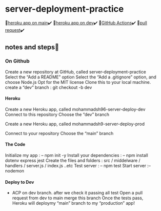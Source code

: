 # server-deployment-practice
🔗[heroku app on main](https://mohammadsh9-server-deploy-prod.herokuapp.com/)✔️
🔗[heroku app on dev](https://mohammadsh96-server-deploy-dev.herokuapp.com/)✔️
🔗[GitHub Actions](https://github.com/mohammadsh96/server-deployment-practice/actions)✔️
🔗[pull request](https://github.com/mohammadsh96/server-deployment-practice/pull/2)✔️

## notes and steps📝

### On Github

Create a new repository at GitHub, called server-deployment-practice
Select the “Add a README” option
Select the “Add a .gitignore” option, and choose Node.js
Opt for the MIT license
Clone this to your local machine.
create a “dev” branch : git checkout -b dev

#### Heroku

Create a new Heroku app, called mohammadsh96-server-deploy-dev
Connect to this repository
Choose the “dev” branch

Create a new Heroku app, called mohammadsh9-server-deploy-prod

Connect to your repository
Choose the “main” branch

#### The Code

Initialize my app : – npm init -y
Install your dependencies : – npm install dotenv express jest
Create the files and folders : src / middelware / handlers / server.js / index.js ..etc
Test server :  – npm test
Start  server :– nodemon

#### Deploy to Dev

- ACP on  dev branch.
 after we check it passing all test
Open a pull request from dev to main
merge this branch
Once the tests pass, Heroku will deploymy “main” branch to my “production” app!
